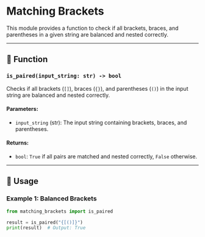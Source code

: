 # Matching Brackets

This module provides a function to check if all brackets, braces, and parentheses in a given string are balanced and nested correctly.

---

## 📝 Function

### `is_paired(input_string: str) -> bool`

Checks if all brackets (`[]`), braces (`{}`), and parentheses (`()`) in the input string are balanced and nested correctly.

#### Parameters:
- `input_string` (str): The input string containing brackets, braces, and parentheses.

#### Returns:
- `bool`: `True` if all pairs are matched and nested correctly, `False` otherwise.

---

## 🚀 Usage

### Example 1: Balanced Brackets
```python
from matching_brackets import is_paired

result = is_paired("{[()]}")
print(result)  # Output: True